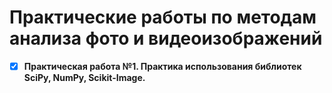 # Практические работы по методам анализа фото и видеоизображений

- [x] **Практическая работа №1. Практика использования библиотек SciPy, NumPy, Scikit-Image.**
